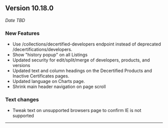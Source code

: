
## Version 10.18.0
_Date TBD_

### New Features
* Use /collections/decertified-developers endpoint instead of deprecated /decertifications/developers.
* Show "history popup" on all Listings
* Updated security for edit/split/merge of developers, products, and versions
* Updated text and column headings on the Decertified Products and Inactive Certificates pages.
* Updated language on Charts page.
* Shrink main header navigation on page scroll

### Text changes
* Tweak text on unsupported browsers page to confirm IE is not supported

---
